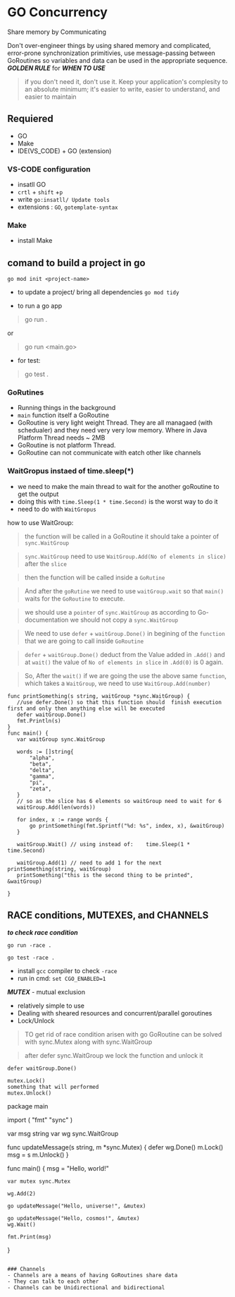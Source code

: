 GO Concurrency
===

Share memory by Communicating

Don't over-engineer things by using shared memory and complicated, error-prone synchronization primitivies, use message-passing between GoRoutines so variables and data can be used in the appropriate sequence.
***GOLDEN RULE*** for ***WHEN TO USE***

> if you don't need it, don't use it.
> Keep your application's complesity to an absolute minimum; it's easier to write, easier to understand, and easier to maintain


## Requiered
 - GO
 - Make
 - IDE(VS_CODE) + GO (extension) 

 ### VS-CODE configuration
 - insatll GO
 - `crtl` + `shift` +`p` 
 - write `go:insatll/ Update tools`
 - extensions : `GO`, `gotemplate-syntax`

 ### Make
 - install Make


 ## comand to build a project in go

  `go mod init <project-name>`

- to update a project/ bring all dependencies
  `go mod tidy`  

- to run a go app
> go run . 

or
>go run <main.go>

- for test:
> go test .
 ### GoRutines

 - Running things in the background
 - `main` function itself a GoRoutine
 - GoRoutine is very light weight Thread. They are all managaed (with schedualer) and they need very very low memory. Where in Java Platform Thread needs ~ 2MB
 - GoRoutine is not platform Thread.
 - GoRoutine can not communicate with eatch other like channels

 ### WaitGropus instaed of time.sleep(*)
 - we need to make the main thread to wait for the  another goRoutine to get the output
 - doing this with `time.Sleep(1 * time.Second)`  is the worst way to do it
 - need to do with `WaitGropus`

 how to use WaitGroup:

 > the function will be called in a GoRoutine it should take a pointer of `sync.WaitGroup`

 > `sync.WaitGroup` need to use `WaitGroup.Add(No of elements in slice)` after the `slice`  

 > then the function will be called inside a `GoRutine`

 > And after the `goRutine` we need to use `waitGroup.wait` so that `main()` waits for the `GoRoutine` to execute.
 
 > we should use a `pointer` of `sync.WaitGroup` as according to Go-documentation we should not copy a `sync.WaitGroup`

 > We need to use `defer` + `waitGroup.Done()` in begining of the `function` that we are going to call inside `GoRoutine`

 >`defer` + `waitGroup.Done()`  deduct from the Value added in `.Add()`  and at `wait()`  the value of `No of elements in slice` in `.Add(0)` is 0 again.

 > So, After the `wait()` if we are going the use the  above same `function`, which takes a `WaitGroup`, we need to use `WaitGroup.Add(number)`

 ```
 func printSomething(s string, waitGroup *sync.WaitGroup) {
    //use defer.Done() so that this function should  finish execution first and only then anything else will be executed
    defer waitGroup.Done()
	fmt.Println(s)
}
 func main() {
 	var waitGroup sync.WaitGroup

	words := []string{
		"alpha",
		"beta",
		"delta",
		"gamma",
		"pi",
		"zeta",
	}
	// so as the slice has 6 elements so waitGroup need to wait for 6
	waitGroup.Add(len(words))

	for index, x := range words {
		go printSomething(fmt.Sprintf("%d: %s", index, x), &waitGroup)
	}

	waitGroup.Wait() // using instead of:    time.Sleep(1 * time.Second) 

    waitGroup.Add(1) // need to add 1 for the next printSomething(string, waitGroup)
    printSomething("this is the second thing to be printed", &waitGroup)

 }
 ```

## RACE conditions, MUTEXES, and CHANNELS

***to check race condition***

`go run -race .`

`go test -race .`

- install `gcc` compiler to check `-race`
- run in cmd: `set CGO_ENABLED=1`

***MUTEX*** - mutual exclusion
- relatively simple to use
- Dealing with sheared resources and concurrent/parallel goroutines 
- Lock/Unlock

> TO get rid of race condition arisen with go GoRoutine can be solved with sync.Mutex along with sync.WaitGroup

> after defer sync.WaitGroup we lock the function and unlock it

```
defer waitGroup.Done()

mutex.Lock()
something that will performed 
mutex.Unlock()
```
package main

import (
	"fmt"
	"sync"
)

var msg string
var wg sync.WaitGroup

func updateMessage(s string, m *sync.Mutex) {
	defer wg.Done()
	m.Lock()
	msg = s
	m.Unlock()
}

func main() {
	msg = "Hello, world!"

	var mutex sync.Mutex

	wg.Add(2)

	go updateMessage("Hello, universe!", &mutex)

	go updateMessage("Hello, cosmos!", &mutex)
	wg.Wait()

	fmt.Print(msg)

}

```

### Channels 
- Channels are a means of having GoRoutines share data
- They can talk to each other
- Channels can be Unidirectional and bidirectional


